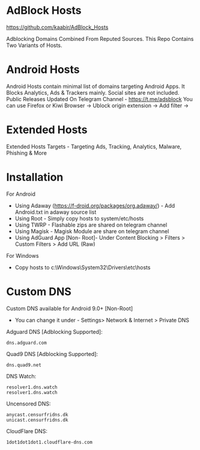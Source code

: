 AdBlock Hosts
==========
https://github.com/kaabir/AdBlock_Hosts

Adblocking Domains Combined From Reputed Sources. This Repo Contains Two Variants of Hosts.

# Android Hosts
Android Hosts contain minimal list of domains targeting Android Apps. It Blocks Analytics, Ads & Trackers mainly. Social sites are not included.
Public Releases Updated On Telegram Channel - https://t.me/adsblock
You can use Firefox or Kiwi Browser -> Ublock origin extension -> Add filter -> <URL>

# Extended Hosts
Extended Hosts Targets - Targeting Ads, Tracking, Analytics, Malware, Phishing & More

# Installation
For Android 
- Using Adaway (https://f-droid.org/packages/org.adaway/) - Add Android.txt in adaway source list
- Using Root - Simply copy hosts to system/etc/hosts
- Using TWRP - Flashable zips are shared on telegram channel
- Using Magisk - Magisk Module are share on telegram channel
- Using AdGuard App [Non- Root]- Under Content Blocking > Filters > Custom Filters > Add URL (Raw)

For Windows 
- Copy hosts to c:\Windows\System32\Drivers\etc\hosts

# Custom DNS
Custom DNS available for Android 9.0+ [Non-Root]
- You can change it under - Settings> Network & Internet > Private DNS


Adguard DNS [Adblocking Supported]:

	dns.adguard.com
Quad9 DNS [Adblocking Supported]:

	dns.quad9.net
DNS Watch:

	resolver1.dns.watch
	resolver1.dns.watch
Uncensored DNS:

	anycast.censurfridns.dk
	unicast.censurfridns.dk
CloudFlare DNS:

	1dot1dot1dot1.cloudflare-dns.com
